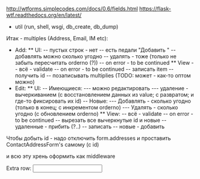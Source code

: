 http://wtforms.simplecodes.com/docs/0.6/fields.html
https://flask-wtf.readthedocs.org/en/latest/

* util (run, shell, wsgi, db_create, db_dump)

Итак - multiples (Address, Email, IM etc):
* Add:
** UI:
-- пустых строк - нет
-- есть педали "Добавить <multiple>"
-- добавлять можно сколько угодно
-- удалять - тоже (только не забыть пересчитать orderno (?))
-- on error - to be continued
** View
-- всё - validate
-- on error - to be continued
-- записать item
-- получить id
-- позаписывать multiplies
(TODO: может - как-то оптом можно)
* Edit:
** UI:
-- Имеющиеся:
--- можно редактировать
--- удаление - вычеркиванием (с восстановлением данных из value; с развратом; и где-то фиксировать их id)
-- Новые:
--- Добавлять - сколько угодно (только в конец; с инкрементом orderno)
--- Удалять - сколько угодно (с обновлением orderno)
** View:
-- всё - validate
-- on error - to be continued
-- вырезать все вычеркнутые id и новые
-- удаленные - прибить (?..)
-- записать
-- новые - добавить

Чтобы добыть id - надо отключить form.addresses и проставить ContactAddressForm's самому (с id)

и всю эту хрень оформить как middleware

Extra row: <input id="addresses-0-value" name="addresses-0-value" type="text" value="">
